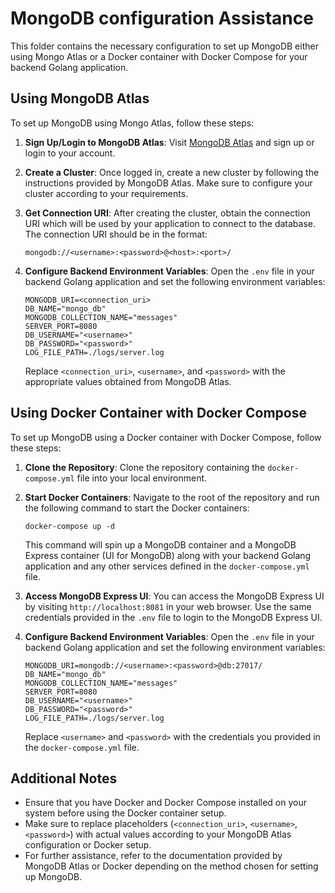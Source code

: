 # MongoDB configuration Assistance

This folder contains the necessary configuration to set up MongoDB either using Mongo Atlas or a Docker container with Docker Compose for your backend Golang application.

## Using MongoDB Atlas

To set up MongoDB using Mongo Atlas, follow these steps:

1. **Sign Up/Login to MongoDB Atlas**: Visit [MongoDB Atlas](https://www.mongodb.com/cloud/atlas) and sign up or login to your account.

2. **Create a Cluster**: Once logged in, create a new cluster by following the instructions provided by MongoDB Atlas. Make sure to configure your cluster according to your requirements.

3. **Get Connection URI**: After creating the cluster, obtain the connection URI which will be used by your application to connect to the database. The connection URI should be in the format:

   ```
   mongodb://<username>:<password>@<host>:<port>/
   ```

4. **Configure Backend Environment Variables**: Open the `.env` file in your backend Golang application and set the following environment variables:

   ```plaintext
   MONGODB_URI=<connection_uri>
   DB_NAME="mongo_db"
   MONGODB_COLLECTION_NAME="messages"
   SERVER_PORT=8080
   DB_USERNAME="<username>"
   DB_PASSWORD="<password>"
   LOG_FILE_PATH=./logs/server.log
   ```

   Replace `<connection_uri>`, `<username>`, and `<password>` with the appropriate values obtained from MongoDB Atlas.

## Using Docker Container with Docker Compose

To set up MongoDB using a Docker container with Docker Compose, follow these steps:

1. **Clone the Repository**: Clone the repository containing the `docker-compose.yml` file into your local environment.

2. **Start Docker Containers**: Navigate to the root of the repository and run the following command to start the Docker containers:

   ```
   docker-compose up -d
   ```

   This command will spin up a MongoDB container and a MongoDB Express container (UI for MongoDB) along with your backend Golang application and any other services defined in the `docker-compose.yml` file.

3. **Access MongoDB Express UI**: You can access the MongoDB Express UI by visiting `http://localhost:8081` in your web browser. Use the same credentials provided in the `.env` file to login to the MongoDB Express UI.

4. **Configure Backend Environment Variables**: Open the `.env` file in your backend Golang application and set the following environment variables:

   ```plaintext
   MONGODB_URI=mongodb://<username>:<password>@db:27017/
   DB_NAME="mongo_db"
   MONGODB_COLLECTION_NAME="messages"
   SERVER_PORT=8080
   DB_USERNAME="<username>"
   DB_PASSWORD="<password>"
   LOG_FILE_PATH=./logs/server.log
   ```

   Replace `<username>` and `<password>` with the credentials you provided in the `docker-compose.yml` file.

## Additional Notes

- Ensure that you have Docker and Docker Compose installed on your system before using the Docker container setup.
- Make sure to replace placeholders (`<connection_uri>`, `<username>`, `<password>`) with actual values according to your MongoDB Atlas configuration or Docker setup.
- For further assistance, refer to the documentation provided by MongoDB Atlas or Docker depending on the method chosen for setting up MongoDB.